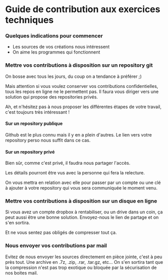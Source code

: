 # Guide de contribution aux exercices techniques

### Quelques indications pour commencer

- Les sources de vos créations nous intéressent
- On aime les programmes qui fonctionnent

### Mettre vos contributions à disposition sur un repository git

On bosse avec tous les jours, du coup on a tendance à préférer ;)

Mais attention si vous voulez conserver vos contributions confidentielles, tous les repos en ligne ne le permettent pas.
Il faura vous diriger vers une solution qui propose des repositories privés.

Ah, et n'hésitez pas à nous proposer les différentes étapes de votre travail, c'est toujours très intéressant !

#### Sur un repository publique

Github est le plus connu mais il y en a plein d'autres. Le lien vers votre repository perso nous suffit dans ce cas. 

#### Sur un repository privé

Bien sûr, comme c'est privé, il faudra nous partager l'accès. 

Les détails pourront être vus avec la personne qui fera la relecture. 

On vous mettra en relation avec elle pour passer par un compte ou une clé à ajouter à votre repository qui vous sera communiquée le moment venu.

### Mettre vos contributions à disposition sur un disque en ligne

Si vous avez un compte dropbox à rentabiliser, ou un drive dans un coin, ça peut aussi être une bonne solution.
Envoyez-nous le lien de partage et on s'en sortira. 

Et ne vous sentez pas obligés de compresser tout ça.

### Nous envoyer vos contributions par mail

Evitez de nous envoyer les sources directement en pièce jointe, c'est à peu près tout.
Une archive en .7z, .zip, .rar, .tar.gz, etc... 
On s'en sortira tant que la compression n'est pas trop exotique ou bloquée par la sécurisation de nos boites mail. 
